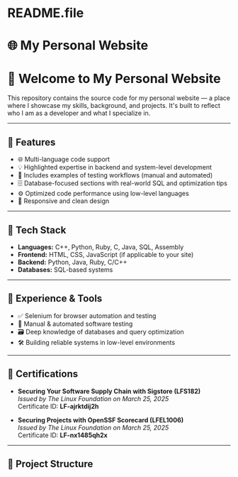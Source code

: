 # README.file
# 🌐 My Personal Website

# 👋 Welcome to My Personal Website

This repository contains the source code for my personal website — a place where I showcase my skills, background, and projects. It's built to reflect who I am as a developer and what I specialize in.

---

## 🚀 Features

- 🌐 Multi-language code support
- 💡 Highlighted expertise in backend and system-level development
- 🧪 Includes examples of testing workflows (manual and automated)
- 🗄️ Database-focused sections with real-world SQL and optimization tips
- ⚙️ Optimized code performance using low-level languages
- 📱 Responsive and clean design

---

## 🧠 Tech Stack

- **Languages:** C++, Python, Ruby, C, Java, SQL, Assembly
- **Frontend:** HTML, CSS, JavaScript (if applicable to your site)
- **Backend:** Python, Java, Ruby, C/C++
- **Databases:** SQL-based systems

---

## 💼 Experience & Tools

- ✅ Selenium for browser automation and testing
- 🧪 Manual & automated software testing
- 🗃️ Deep knowledge of databases and query optimization
- 🛠️ Building reliable systems in low-level environments

---

## 🏅 Certifications

- **Securing Your Software Supply Chain with Sigstore (LFS182)**  
  *Issued by The Linux Foundation on March 25, 2025*  
  Certificate ID: **LF-ajrktdij2h**

- **Securing Projects with OpenSSF Scorecard (LFEL1006)**  
  *Issued by The Linux Foundation on March 25, 2025*  
  Certificate ID: **LF-nx1485qh2x**

---

## 📂 Project Structure


